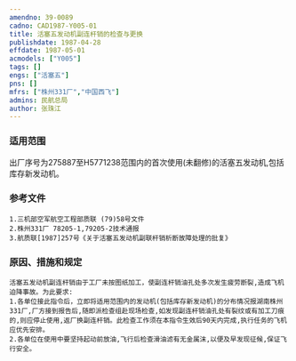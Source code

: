 ```yaml
---
amendno: 39-0089  
cadno: CAD1987-Y005-01  
title: 活塞五发动机副连杆销的检查与更换  
publishdate: 1987-04-28  
effdate: 1987-05-01  
acmodels: ["Y005"]  
tags: []  
engs: ["活塞五"]  
pns: []  
mfrs: ["株州331厂","中国西飞"]  
admins: 民航总局  
author: 张珠江  
---
```

  
### 适用范围  
出厂序号为275887至H5771238范围内的首次使用(未翻修)的活塞五发动机,包括库存新发动机。  
  
<!--more-->  
### 参考文件  
    1.三机部空军航空工程部质联 (79)58号文件  
    2.株州331厂 78205-1,79205-2技术通报    
    3.航质联[1987]257号《关于活塞五发动机副联杆销析断故障处理的批复》  
  
### 原因、措施和规定  
    活塞五发动机副连杆销由于工厂未按图纸加工，使副连杆销油孔处多次发生疲劳断裂,造成飞机迫降事故。为此要求:  
    1.各单位接此指令后，立即将适用范围内的发动机(包括库存新发动机)的分布情况报湖南株州331厂,厂方接到报告后,随即派检查组赴现场检查,如发现副连杆销油孔处有裂纹或有加工刀痕的,则应停止使用,返厂换副连杆销。此检查工作须在本指令生效后90天内完成,执行任务的飞机应优先安排。  
    2.各单位在使用中要坚持起动前放油,飞行后检查滑油滤有无金属沫,以便及早发现征候,保证飞行安全。  
  
  
